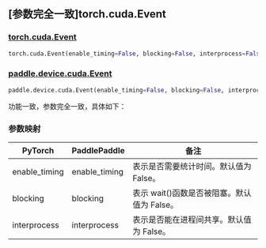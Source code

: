 ## [参数完全一致]torch.cuda.Event

### [torch.cuda.Event](https://pytorch.org/docs/stable/generated/torch.cuda.Event.html#torch.cuda.Event)

```python
torch.cuda.Event(enable_timing=False, blocking=False, interprocess=False)
```

### [paddle.device.cuda.Event](https://www.paddlepaddle.org.cn/documentation/docs/zh/develop/api/paddle/device/cuda/Event_cn.html)

```python
paddle.device.cuda.Event(enable_timing=False, blocking=False, interprocess=False)
```

功能一致，参数完全一致，具体如下：
### 参数映射
| PyTorch       | PaddlePaddle      | 备注                                                   |
|---------------|-------------------| ------------------------------------------------------ |
| enable_timing | enable_timing     | 表示是否需要统计时间。默认值为 False。                                     |
| blocking      | blocking          | 表示 wait()函数是否被阻塞。默认值为 False。       |
| interprocess  | interprocess      | 表示是否能在进程间共享。默认值为 False。       |
